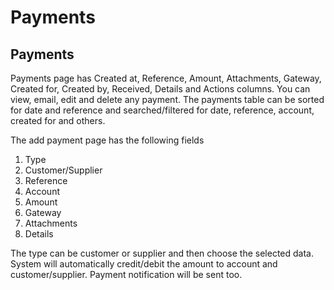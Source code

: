 # Payments

## Payments

Payments page has Created at, Reference, Amount, Attachments, Gateway, Created for, Created by, Received, Details and Actions columns. You can view, email, edit and delete any payment. The payments table can be sorted for date and reference and searched/filtered for date, reference, account, created for and others.

The add payment page has the following fields

1.  Type
2.  Customer/Supplier
3.  Reference
4.  Account
5.  Amount
6.  Gateway
7.  Attachments
8.  Details

The type can be customer or supplier and then choose the selected data. System will automatically credit/debit the amount to account and customer/supplier. Payment notification will be sent too.
